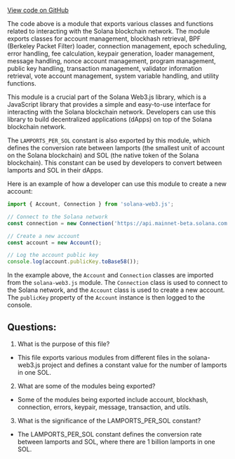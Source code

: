 [View code on GitHub](https://github.com/solana-labs/solana-web3.js/blob/master/packages/library-legacy/src/index.ts)

The code above is a module that exports various classes and functions related to interacting with the Solana blockchain network. The module exports classes for account management, blockhash retrieval, BPF (Berkeley Packet Filter) loader, connection management, epoch scheduling, error handling, fee calculation, keypair generation, loader management, message handling, nonce account management, program management, public key handling, transaction management, validator information retrieval, vote account management, system variable handling, and utility functions.

This module is a crucial part of the Solana Web3.js library, which is a JavaScript library that provides a simple and easy-to-use interface for interacting with the Solana blockchain network. Developers can use this library to build decentralized applications (dApps) on top of the Solana blockchain network.

The `LAMPORTS_PER_SOL` constant is also exported by this module, which defines the conversion rate between lamports (the smallest unit of account on the Solana blockchain) and SOL (the native token of the Solana blockchain). This constant can be used by developers to convert between lamports and SOL in their dApps.

Here is an example of how a developer can use this module to create a new account:

```javascript
import { Account, Connection } from 'solana-web3.js';

// Connect to the Solana network
const connection = new Connection('https://api.mainnet-beta.solana.com');

// Create a new account
const account = new Account();

// Log the account public key
console.log(account.publicKey.toBase58());
```

In the example above, the `Account` and `Connection` classes are imported from the `solana-web3.js` module. The `Connection` class is used to connect to the Solana network, and the `Account` class is used to create a new account. The `publicKey` property of the `Account` instance is then logged to the console.
## Questions: 
 1. What is the purpose of this file?
- This file exports various modules from different files in the solana-web3.js project and defines a constant value for the number of lamports in one SOL.

2. What are some of the modules being exported?
- Some of the modules being exported include account, blockhash, connection, errors, keypair, message, transaction, and utils.

3. What is the significance of the LAMPORTS_PER_SOL constant?
- The LAMPORTS_PER_SOL constant defines the conversion rate between lamports and SOL, where there are 1 billion lamports in one SOL.